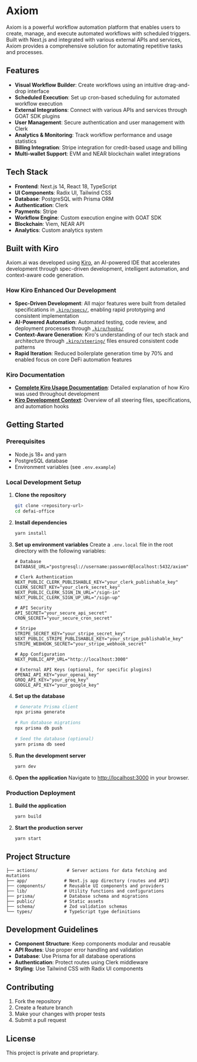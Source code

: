 # Axiom

Axiom is a powerful workflow automation platform that enables users to create, manage, and execute automated workflows with scheduled triggers. Built with Next.js and integrated with various external APIs and services, Axiom provides a comprehensive solution for automating repetitive tasks and processes.

## Features

- **Visual Workflow Builder**: Create workflows using an intuitive drag-and-drop interface
- **Scheduled Execution**: Set up cron-based scheduling for automated workflow execution
- **External Integrations**: Connect with various APIs and services through GOAT SDK plugins
- **User Management**: Secure authentication and user management with Clerk
- **Analytics & Monitoring**: Track workflow performance and usage statistics
- **Billing Integration**: Stripe integration for credit-based usage and billing
- **Multi-wallet Support**: EVM and NEAR blockchain wallet integrations

## Tech Stack

- **Frontend**: Next.js 14, React 18, TypeScript
- **UI Components**: Radix UI, Tailwind CSS
- **Database**: PostgreSQL with Prisma ORM
- **Authentication**: Clerk
- **Payments**: Stripe
- **Workflow Engine**: Custom execution engine with GOAT SDK
- **Blockchain**: Viem, NEAR API
- **Analytics**: Custom analytics system

## Built with Kiro

Axiom.ai was developed using [Kiro](https://kiro.dev/), an AI-powered IDE that accelerates development through spec-driven development, intelligent automation, and context-aware code generation.

### How Kiro Enhanced Our Development

- **Spec-Driven Development**: All major features were built from detailed specifications in [`.kiro/specs/`](.kiro/specs/), enabling rapid prototyping and consistent implementation
- **AI-Powered Automation**: Automated testing, code review, and deployment processes through [`.kiro/hooks/`](.kiro/hooks/) 
- **Context-Aware Generation**: Kiro's understanding of our tech stack and architecture through [`.kiro/steering/`](.kiro/steering/) files ensured consistent code patterns
- **Rapid Iteration**: Reduced boilerplate generation time by 70% and enabled focus on core DeFi automation features

### Kiro Documentation

- **[Complete Kiro Usage Documentation](How_Kiro_Was_Used_to_Build_the_Project.md)**: Detailed explanation of how Kiro was used throughout development
- **[Kiro Development Context](.kiro/README.md)**: Overview of all steering files, specifications, and automation hooks

## Getting Started

### Prerequisites

- Node.js 18+ and yarn
- PostgreSQL database
- Environment variables (see `.env.example`)

### Local Development Setup

1. **Clone the repository**
   ```bash
   git clone <repository-url>
   cd defai-office
   ```

2. **Install dependencies**
   ```bash
   yarn install
   ```

3. **Set up environment variables**
   Create a `.env.local` file in the root directory with the following variables:
   ```env
   # Database
   DATABASE_URL="postgresql://username:password@localhost:5432/axiom"
   
   # Clerk Authentication
   NEXT_PUBLIC_CLERK_PUBLISHABLE_KEY="your_clerk_publishable_key"
   CLERK_SECRET_KEY="your_clerk_secret_key"
   NEXT_PUBLIC_CLERK_SIGN_IN_URL="/sign-in"
   NEXT_PUBLIC_CLERK_SIGN_UP_URL="/sign-up"
   
   # API Security
   API_SECRET="your_secure_api_secret"
   CRON_SECRET="your_secure_cron_secret"
   
   # Stripe
   STRIPE_SECRET_KEY="your_stripe_secret_key"
   NEXT_PUBLIC_STRIPE_PUBLISHABLE_KEY="your_stripe_publishable_key"
   STRIPE_WEBHOOK_SECRET="your_stripe_webhook_secret"
   
   # App Configuration
   NEXT_PUBLIC_APP_URL="http://localhost:3000"
   
   # External API Keys (optional, for specific plugins)
   OPENAI_API_KEY="your_openai_key"
   GROQ_API_KEY="your_groq_key"
   GOOGLE_API_KEY="your_google_key"
   ```

4. **Set up the database**
   ```bash
   # Generate Prisma client
   npx prisma generate
   
   # Run database migrations
   npx prisma db push
   
   # Seed the database (optional)
   yarn prisma db seed
   ```

5. **Run the development server**
   ```bash
   yarn dev
   ```

6. **Open the application**
   Navigate to [http://localhost:3000](http://localhost:3000) in your browser.

### Production Deployment

1. **Build the application**
   ```bash
   yarn build
   ```

2. **Start the production server**
   ```bash
   yarn start
   ```
   
## Project Structure

```
├── actions/           # Server actions for data fetching and mutations
├── app/              # Next.js app directory (routes and API)
├── components/       # Reusable UI components and providers
├── lib/              # Utility functions and configurations
├── prisma/           # Database schema and migrations
├── public/           # Static assets
├── schema/           # Zod validation schemas
└── types/            # TypeScript type definitions
```

## Development Guidelines

- **Component Structure**: Keep components modular and reusable
- **API Routes**: Use proper error handling and validation
- **Database**: Use Prisma for all database operations
- **Authentication**: Protect routes using Clerk middleware
- **Styling**: Use Tailwind CSS with Radix UI components

## Contributing

1. Fork the repository
2. Create a feature branch
3. Make your changes with proper tests
4. Submit a pull request

## License

This project is private and proprietary.
